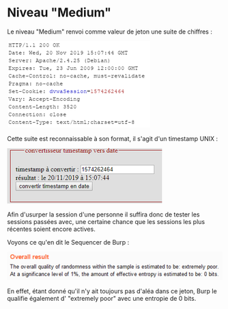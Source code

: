 # Niveau "Medium"

Le niveau "Medium" renvoi comme valeur de jeton une suite de chiffres :

![](../../../../.gitbook/assets/db617544b1cb08c5cf12ff0969ed0c96.png)

Cette suite est reconnaissable à son format, il s'agit d'un timestamp UNIX :

![](../../../../.gitbook/assets/d1b226b62a4010844515e1791563aca9.png)

Afin d'usurper la session d'une personne il suffira donc de tester les sessions passées avec, une certaine chance que les sessions les plus récentes soient encore actives.

Voyons ce qu'en dit le Sequencer de Burp :

![](../../../../.gitbook/assets/a5a367d82180205beb7abd7ff1395e8d.png)

En effet, étant donné qu'il n'y ait toujours pas d'aléa dans ce jeton, Burp le qualifie également d' "extremely poor" avec une entropie de 0 bits.



